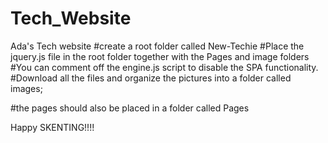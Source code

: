 # Tech_Website
Ada's Tech website
#create a root folder called New-Techie
#Place the jquery.js file in the root folder together with the Pages and image folders
#You can comment off the engine.js script to disable the SPA functionality.
#Download all the files and organize the pictures into a folder called images;

#the pages should also be placed in a folder called Pages

Happy SKENTING!!!!
